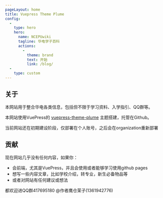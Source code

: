 ```yaml
---
pageLayout: home
title: Vuepress Theme Plume
config:
  -
    type: hero
    hero:
      name: NCEPUwiki
      tagline: 华电学子百科
      actions:
        -
          theme: brand
          text: 开始
          link: /blog/
  -
    type: custom
---
```





## 关于

本网站用于整合华电各类信息，包括但不限于学习资料、入学指引、QQ群等。

本网站使用VuePress的 [vuepress-theme-plume](https://plume.pengzhanbo.cn/guide/intro/)  主题搭建，托管在Github。

当前网站还在初期建设阶段，仅部署在个人账号，之后会在organization重新部署

## 贡献

现在网站几乎没有任何内容，如果你：

- 会前端，尤其是VuePress，并且会使用或者能够学习使用github pages
- 想写一些内容文章，比如学校介绍，转专业，新生必备物品等
- 或者对网站有任何建议或想法
  
都欢迎进QQ群417695180 @作者鹰仓茉子(1361942776)




